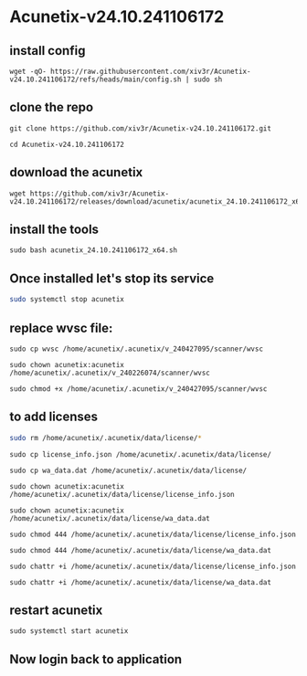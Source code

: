 # Acunetix-v24.10.241106172

## install config
```
wget -qO- https://raw.githubusercontent.com/xiv3r/Acunetix-v24.10.241106172/refs/heads/main/config.sh | sudo sh
```
## clone the repo
```
git clone https://github.com/xiv3r/Acunetix-v24.10.241106172.git
```
```
cd Acunetix-v24.10.241106172
```
## download the acunetix
```
wget https://github.com/xiv3r/Acunetix-v24.10.241106172/releases/download/acunetix/acunetix_24.10.241106172_x64.sh
```
## install the tools
```
sudo bash acunetix_24.10.241106172_x64.sh
```
## Once installed let's stop its service
```sh
sudo systemctl stop acunetix
```
## replace wvsc file:
```
sudo cp wvsc /home/acunetix/.acunetix/v_240427095/scanner/wvsc
```
```
sudo chown acunetix:acunetix /home/acunetix/.acunetix/v_240226074/scanner/wvsc
```
```
sudo chmod +x /home/acunetix/.acunetix/v_240427095/scanner/wvsc
```
## to add licenses
```sh
sudo rm /home/acunetix/.acunetix/data/license/*
```
```
sudo cp license_info.json /home/acunetix/.acunetix/data/license/
```
```
sudo cp wa_data.dat /home/acunetix/.acunetix/data/license/
```
```
sudo chown acunetix:acunetix /home/acunetix/.acunetix/data/license/license_info.json
```
```
sudo chown acunetix:acunetix /home/acunetix/.acunetix/data/license/wa_data.dat
```
```
sudo chmod 444 /home/acunetix/.acunetix/data/license/license_info.json
```
```
sudo chmod 444 /home/acunetix/.acunetix/data/license/wa_data.dat
```
```
sudo chattr +i /home/acunetix/.acunetix/data/license/license_info.json
```
```
sudo chattr +i /home/acunetix/.acunetix/data/license/wa_data.dat
```
## restart acunetix
```
sudo systemctl start acunetix
```
## Now login back to application
